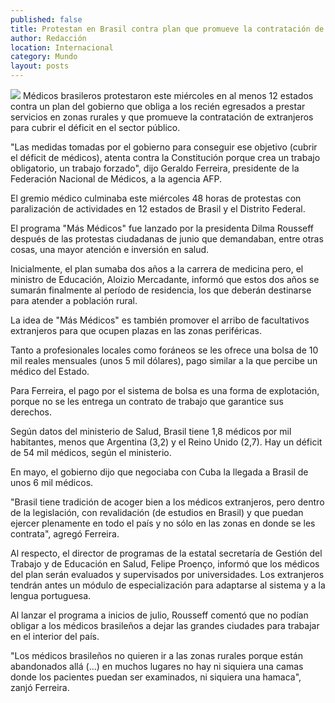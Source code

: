 ```yaml
---
published: false
title: Protestan en Brasil contra plan que promueve la contratación de médicos extranjeros
author: Redacción
location: Internacional
category: Mundo
layout: posts
---
```


![](http://i.imgur.com/pZuYwU4m.jpg)
Médicos brasileros protestaron este miércoles en al menos 12 estados contra un plan del gobierno que obliga a los recién egresados a prestar servicios en zonas rurales y que promueve la contratación de extranjeros para cubrir el déficit en el sector público.

"Las medidas tomadas por el gobierno para conseguir ese objetivo (cubrir el déficit de médicos), atenta contra la Constitución porque crea un trabajo obligatorio, un trabajo forzado", dijo Geraldo Ferreira, presidente de la Federación Nacional de Médicos, a la agencia AFP.

El gremio médico culminaba este miércoles 48 horas de protestas con paralización de actividades en 12 estados de Brasil y el Distrito Federal.

El programa "Más Médicos" fue lanzado por la presidenta Dilma Rousseff después de las protestas ciudadanas de junio que demandaban, entre otras cosas, una mayor atención e inversión en salud.

Inicialmente, el plan sumaba dos años a la carrera de medicina pero, el ministro de Educación, Aloizio Mercadante, informó que estos dos años se sumarán finalmente al período de residencia, los que deberán destinarse para atender a población rural.

La idea de "Más Médicos" es también promover el arribo de facultativos extranjeros para que ocupen plazas en las zonas periféricas.

Tanto a profesionales locales como foráneos se les ofrece una bolsa de 10 mil reales mensuales (unos 5 mil dólares), pago similar a la que percibe un médico del Estado.

Para Ferreira, el pago por el sistema de bolsa es una forma de explotación, porque no se les entrega un contrato de trabajo que garantice sus derechos.

Según datos del ministerio de Salud, Brasil tiene 1,8 médicos por mil habitantes, menos que Argentina (3,2) y el Reino Unido (2,7). Hay un déficit de 54 mil médicos, según el ministerio.

En mayo, el gobierno dijo que negociaba con Cuba la llegada a Brasil de unos 6 mil médicos.

"Brasil tiene tradición de acoger bien a los médicos extranjeros, pero dentro de la legislación, con revalidación (de estudios en Brasil) y que puedan ejercer plenamente en todo el país y no sólo en las zonas en donde se les contrata", agregó Ferreira.

Al respecto, el director de programas de la estatal secretaría de Gestión del Trabajo y de Educación en Salud, Felipe Proenço, informó que los médicos del plan serán evaluados y supervisados por universidades. Los extranjeros tendrán antes un módulo de especialización para adaptarse al sistema y a la lengua portuguesa.

Al lanzar el programa a inicios de julio, Rousseff comentó que no podían obligar a los médicos brasileños a dejar las grandes ciudades para trabajar en el interior del país.

"Los médicos brasileños no quieren ir a las zonas rurales porque están abandonados allá (...) en muchos lugares no hay ni siquiera una camas donde los pacientes puedan ser examinados, ni siquiera una hamaca", zanjó Ferreira.
